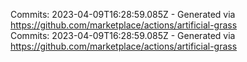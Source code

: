 Commits: 2023-04-09T16:28:59.085Z - Generated via https://github.com/marketplace/actions/artificial-grass
<br>
Commits: 2023-04-09T16:28:59.085Z - Generated via https://github.com/marketplace/actions/artificial-grass
<br>
